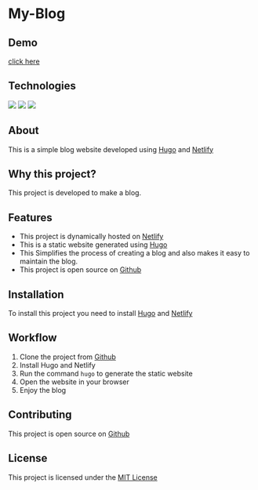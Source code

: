 # My-Blog  
## Demo 
[click here](https://symphonious-puffpuff-d7704c.netlify.app/)
## Technologies
<img src="https://img.shields.io/badge/Hugo-FF4088?style=for-the-badge&logo=hugo&logoColor=white">
<img src="https://img.shields.io/badge/GitHub-100000?style=for-the-badge&logo=github&logoColor=white">
<img src="https://img.shields.io/badge/Netlify-00C7B7?style=for-the-badge&logo=netlify&logoColor=white">  


<!--Write document abou this project-->
## About
This is a simple blog website developed using [Hugo](https://gohugo.io/) and [Netlify](https://www.netlify.com/)
## Why this project?
This project is developed to make a blog.
## Features
- This project is dynamically hosted on [Netlify](https://www.netlify.com/)
- This is a static website generated using [Hugo](https://gohugo.io/)
- This Simplifies the process of creating a blog  and also makes it easy to maintain the blog.
-  This project is open source on [Github](https://github.com/Varshithvhegde/hugo-blog)

## Installation
To install this project you need to install [Hugo](https://gohugo.io/) and [Netlify](https://www.netlify.com/)

## Workflow
1. Clone the project from [Github](https://github.com/Varshithvhegde/hugo-blog)
2. Install Hugo and Netlify
3.  Run the command `hugo` to generate the static website
4. Open the website in your browser
5. Enjoy the blog 

## Contributing
This project is open source on [Github](https://github.com/Varshithvhegde/hugo-blog)

## License
This project is licensed under the [MIT License](https://opensource.org/licenses/MIT)








